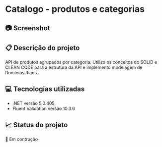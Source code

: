 # Catalogo - produtos e categorias

## 📷 Screenshot
<!-- ![alt text](image-link) -->

## 📋 Descrição do projeto
API de produtos agrupados por categoria. Utilizo os conceitos do SOLID e CLEAN CODE para a estrutura da API 
e implemento modelagem de Domínios Ricos.

## 💻 Tecnologias utilizadas
- .NET versão 5.0.405
- Fluent Validation versão 10.3.6

## 📈 Status do projeto
:construction: Em contrução
<!-- ✅ Concluído -->

<!-- ## 🚀 Links 
- Site em produção: [text](Link) -->
